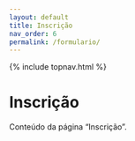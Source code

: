 ```yaml
---
layout: default
title: Inscrição
nav_order: 6
permalink: /formulario/
---
```

{% include topnav.html %}

# Inscrição
Conteúdo da página “Inscrição”.

